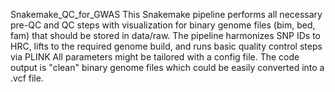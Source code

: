Snakemake_QC_for_GWAS
This Snakemake pipeline performs all necessary pre-QC and QC steps with visualization for binary genome files (bim, bed, fam) that should be stored in data/raw. The pipeline harmonizes SNP IDs to HRC, lifts to the required genome build, and runs basic quality control steps via PLINK All parameters might be tailored with a config file. The code output is "clean" binary genome files which could be easily converted into a .vcf file.